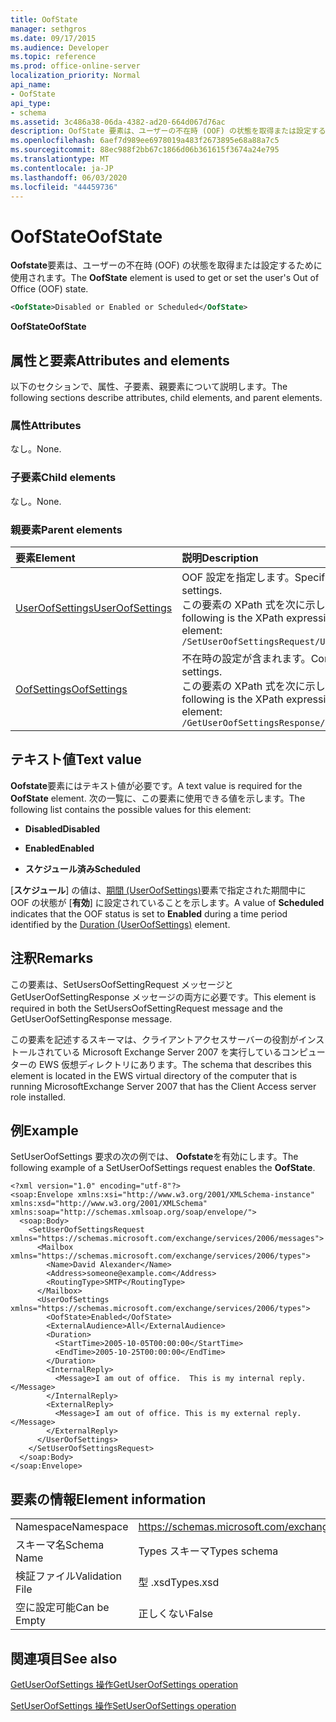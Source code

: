 ```yaml
---
title: OofState
manager: sethgros
ms.date: 09/17/2015
ms.audience: Developer
ms.topic: reference
ms.prod: office-online-server
localization_priority: Normal
api_name:
- OofState
api_type:
- schema
ms.assetid: 3c486a38-06da-4382-ad20-664d067d76ac
description: OofState 要素は、ユーザーの不在時 (OOF) の状態を取得または設定するために使用されます。
ms.openlocfilehash: 6aef7d989ee6978019a483f2673895e68a88a7c5
ms.sourcegitcommit: 88ec988f2bb67c1866d06b361615f3674a24e795
ms.translationtype: MT
ms.contentlocale: ja-JP
ms.lasthandoff: 06/03/2020
ms.locfileid: "44459736"
---
```

# <a name="oofstate"></a><span data-ttu-id="3159d-103">OofState</span><span class="sxs-lookup"><span data-stu-id="3159d-103">OofState</span></span>

<span data-ttu-id="3159d-104">**Oofstate**要素は、ユーザーの不在時 (OOF) の状態を取得または設定するために使用されます。</span><span class="sxs-lookup"><span data-stu-id="3159d-104">The **OofState** element is used to get or set the user's Out of Office (OOF) state.</span></span> 
  
```xml
<OofState>Disabled or Enabled or Scheduled</OofState>
```

 <span data-ttu-id="3159d-105">**OofState**</span><span class="sxs-lookup"><span data-stu-id="3159d-105">**OofState**</span></span>
## <a name="attributes-and-elements"></a><span data-ttu-id="3159d-106">属性と要素</span><span class="sxs-lookup"><span data-stu-id="3159d-106">Attributes and elements</span></span>

<span data-ttu-id="3159d-107">以下のセクションで、属性、子要素、親要素について説明します。</span><span class="sxs-lookup"><span data-stu-id="3159d-107">The following sections describe attributes, child elements, and parent elements.</span></span>
  
### <a name="attributes"></a><span data-ttu-id="3159d-108">属性</span><span class="sxs-lookup"><span data-stu-id="3159d-108">Attributes</span></span>

<span data-ttu-id="3159d-109">なし。</span><span class="sxs-lookup"><span data-stu-id="3159d-109">None.</span></span>
  
### <a name="child-elements"></a><span data-ttu-id="3159d-110">子要素</span><span class="sxs-lookup"><span data-stu-id="3159d-110">Child elements</span></span>

<span data-ttu-id="3159d-111">なし。</span><span class="sxs-lookup"><span data-stu-id="3159d-111">None.</span></span>
  
### <a name="parent-elements"></a><span data-ttu-id="3159d-112">親要素</span><span class="sxs-lookup"><span data-stu-id="3159d-112">Parent elements</span></span>

|<span data-ttu-id="3159d-113">**要素**</span><span class="sxs-lookup"><span data-stu-id="3159d-113">**Element**</span></span>|<span data-ttu-id="3159d-114">**説明**</span><span class="sxs-lookup"><span data-stu-id="3159d-114">**Description**</span></span>|
|:-----|:-----|
|[<span data-ttu-id="3159d-115">UserOofSettings</span><span class="sxs-lookup"><span data-stu-id="3159d-115">UserOofSettings</span></span>](useroofsettings.md) <br/> |<span data-ttu-id="3159d-116">OOF 設定を指定します。</span><span class="sxs-lookup"><span data-stu-id="3159d-116">Specifies the OOF settings.</span></span>  <br/> <span data-ttu-id="3159d-117">この要素の XPath 式を次に示します。</span><span class="sxs-lookup"><span data-stu-id="3159d-117">The following is the XPath expression to this element:</span></span>  <br/>  `/SetUserOofSettingsRequest/UserOofSettings` <br/> |
|[<span data-ttu-id="3159d-118">OofSettings</span><span class="sxs-lookup"><span data-stu-id="3159d-118">OofSettings</span></span>](oofsettings.md) <br/> |<span data-ttu-id="3159d-119">不在時の設定が含まれます。</span><span class="sxs-lookup"><span data-stu-id="3159d-119">Contains the OOF settings.</span></span>  <br/> <span data-ttu-id="3159d-120">この要素の XPath 式を次に示します。</span><span class="sxs-lookup"><span data-stu-id="3159d-120">The following is the XPath expression to this element:</span></span>  <br/>  `/GetUserOofSettingsResponse/OofSettings` <br/> |
   
## <a name="text-value"></a><span data-ttu-id="3159d-121">テキスト値</span><span class="sxs-lookup"><span data-stu-id="3159d-121">Text value</span></span>

<span data-ttu-id="3159d-122">**Oofstate**要素にはテキスト値が必要です。</span><span class="sxs-lookup"><span data-stu-id="3159d-122">A text value is required for the **OofState** element.</span></span> <span data-ttu-id="3159d-123">次の一覧に、この要素に使用できる値を示します。</span><span class="sxs-lookup"><span data-stu-id="3159d-123">The following list contains the possible values for this element:</span></span> 
  
- <span data-ttu-id="3159d-124">**Disabled**</span><span class="sxs-lookup"><span data-stu-id="3159d-124">**Disabled**</span></span>
    
- <span data-ttu-id="3159d-125">**Enabled**</span><span class="sxs-lookup"><span data-stu-id="3159d-125">**Enabled**</span></span>
    
- <span data-ttu-id="3159d-126">**スケジュール済み**</span><span class="sxs-lookup"><span data-stu-id="3159d-126">**Scheduled**</span></span>
    
<span data-ttu-id="3159d-127">[**スケジュール**] の値は、[期間 (UserOofSettings)](duration-useroofsettings.md)要素で指定された期間中に OOF の状態が [**有効**] に設定されていることを示します。</span><span class="sxs-lookup"><span data-stu-id="3159d-127">A value of **Scheduled** indicates that the OOF status is set to **Enabled** during a time period identified by the [Duration (UserOofSettings)](duration-useroofsettings.md) element.</span></span> 
  
## <a name="remarks"></a><span data-ttu-id="3159d-128">注釈</span><span class="sxs-lookup"><span data-stu-id="3159d-128">Remarks</span></span>

<span data-ttu-id="3159d-129">この要素は、SetUsersOofSettingRequest メッセージと GetUserOofSettingResponse メッセージの両方に必要です。</span><span class="sxs-lookup"><span data-stu-id="3159d-129">This element is required in both the SetUsersOofSettingRequest message and the GetUserOofSettingResponse message.</span></span>
  
<span data-ttu-id="3159d-130">この要素を記述するスキーマは、クライアントアクセスサーバーの役割がインストールされている Microsoft Exchange Server 2007 を実行しているコンピューターの EWS 仮想ディレクトリにあります。</span><span class="sxs-lookup"><span data-stu-id="3159d-130">The schema that describes this element is located in the EWS virtual directory of the computer that is running MicrosoftExchange Server 2007 that has the Client Access server role installed.</span></span>
  
## <a name="example"></a><span data-ttu-id="3159d-131">例</span><span class="sxs-lookup"><span data-stu-id="3159d-131">Example</span></span>

<span data-ttu-id="3159d-132">SetUserOofSettings 要求の次の例では、 **Oofstate**を有効にします。</span><span class="sxs-lookup"><span data-stu-id="3159d-132">The following example of a SetUserOofSettings request enables the **OofState**.</span></span>
  
```
<?xml version="1.0" encoding="utf-8"?>
<soap:Envelope xmlns:xsi="http://www.w3.org/2001/XMLSchema-instance" xmlns:xsd="http://www.w3.org/2001/XMLSchema" xmlns:soap="http://schemas.xmlsoap.org/soap/envelope/">
  <soap:Body>
    <SetUserOofSettingsRequest xmlns="https://schemas.microsoft.com/exchange/services/2006/messages">
      <Mailbox xmlns="https://schemas.microsoft.com/exchange/services/2006/types">
        <Name>David Alexander</Name>
        <Address>someone@example.com</Address>
        <RoutingType>SMTP</RoutingType>
      </Mailbox>
      <UserOofSettings xmlns="https://schemas.microsoft.com/exchange/services/2006/types">
        <OofState>Enabled</OofState>
        <ExternalAudience>All</ExternalAudience>
        <Duration>
          <StartTime>2005-10-05T00:00:00</StartTime>
          <EndTime>2005-10-25T00:00:00</EndTime>
        </Duration>
        <InternalReply>
          <Message>I am out of office.  This is my internal reply.</Message>
        </InternalReply>
        <ExternalReply>
          <Message>I am out of office. This is my external reply.</Message>
        </ExternalReply>
      </UserOofSettings>
    </SetUserOofSettingsRequest>
  </soap:Body>
</soap:Envelope>
```

## <a name="element-information"></a><span data-ttu-id="3159d-133">要素の情報</span><span class="sxs-lookup"><span data-stu-id="3159d-133">Element information</span></span>

|||
|:-----|:-----|
|<span data-ttu-id="3159d-134">Namespace</span><span class="sxs-lookup"><span data-stu-id="3159d-134">Namespace</span></span>  <br/> |https://schemas.microsoft.com/exchange/services/2006/types  <br/> |
|<span data-ttu-id="3159d-135">スキーマ名</span><span class="sxs-lookup"><span data-stu-id="3159d-135">Schema Name</span></span>  <br/> |<span data-ttu-id="3159d-136">Types スキーマ</span><span class="sxs-lookup"><span data-stu-id="3159d-136">Types schema</span></span>  <br/> |
|<span data-ttu-id="3159d-137">検証ファイル</span><span class="sxs-lookup"><span data-stu-id="3159d-137">Validation File</span></span>  <br/> |<span data-ttu-id="3159d-138">型 .xsd</span><span class="sxs-lookup"><span data-stu-id="3159d-138">Types.xsd</span></span>  <br/> |
|<span data-ttu-id="3159d-139">空に設定可能</span><span class="sxs-lookup"><span data-stu-id="3159d-139">Can be Empty</span></span>  <br/> |<span data-ttu-id="3159d-140">正しくない</span><span class="sxs-lookup"><span data-stu-id="3159d-140">False</span></span>  <br/> |
   
## <a name="see-also"></a><span data-ttu-id="3159d-141">関連項目</span><span class="sxs-lookup"><span data-stu-id="3159d-141">See also</span></span>



[<span data-ttu-id="3159d-142">GetUserOofSettings 操作</span><span class="sxs-lookup"><span data-stu-id="3159d-142">GetUserOofSettings operation</span></span>](getuseroofsettings-operation.md)
  
[<span data-ttu-id="3159d-143">SetUserOofSettings 操作</span><span class="sxs-lookup"><span data-stu-id="3159d-143">SetUserOofSettings operation</span></span>](setuseroofsettings-operation.md)

